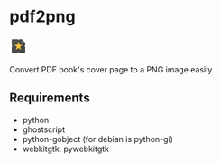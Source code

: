 pdf2png
=======
<img src="pdf2png.png" alt="" /><img src="pdf2png-two.png" alt="" />

Convert PDF book's cover page to a PNG image easily

## Requirements

* python 
* ghostscript
* python-gobject (for debian is python-gi)
* webkitgtk, pywebkitgtk